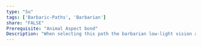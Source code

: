 ```yaml
---
type: "Su"
tags: ['Barbaric-Paths', 'Barbarian']
share: "FALSE"
Prerequisite: "Animal Aspect bond"
Description: "When selecting this path the barbarian low-light vision and scent while raging."
---
```

